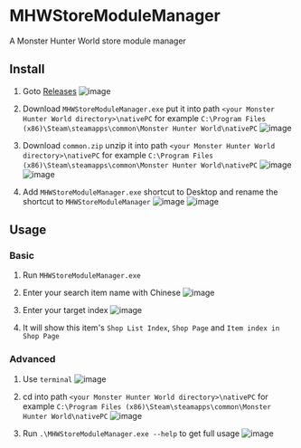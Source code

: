 # MHWStoreModuleManager

A Monster Hunter World store module manager

## Install
1. Goto [Releases](https://github.com/Jimmy01240397/MHWStoreModuleManager/releases)
![image](https://github.com/Jimmy01240397/MHWStoreModuleManager/assets/57281249/8500c9bf-fdfe-4f06-a3f9-5befd560fea8)

2. Download `MHWStoreModuleManager.exe` put it into path `<your Monster Hunter World directory>\nativePC` for example `C:\Program Files (x86)\Steam\steamapps\common\Monster Hunter World\nativePC`
![image](https://github.com/Jimmy01240397/MHWStoreModuleManager/assets/57281249/2362fbf7-b1ea-47bc-9551-eb043ee98f70)

3. Download `common.zip` unzip it into path `<your Monster Hunter World directory>\nativePC` for example `C:\Program Files (x86)\Steam\steamapps\common\Monster Hunter World\nativePC`
![image](https://github.com/Jimmy01240397/MHWStoreModuleManager/assets/57281249/b9f54deb-cf4a-429f-a73a-42f8791db4fd)
![image](https://github.com/Jimmy01240397/MHWStoreModuleManager/assets/57281249/d2ee2e12-bd11-422d-9b7f-8f4defee99c7)

4. Add `MHWStoreModuleManager.exe` shortcut to Desktop and rename the shortcut to `MHWStoreModuleManager`
![image](https://github.com/Jimmy01240397/MHWStoreModuleManager/assets/57281249/b7f5d7dc-19bd-452b-a0d9-1584bcfccd95)
![image](https://github.com/Jimmy01240397/MHWStoreModuleManager/assets/57281249/6a20e0cb-766f-4a53-8b4b-fb3efb500aae)

## Usage
### Basic
1. Run `MHWStoreModuleManager.exe`

2. Enter your search item name with Chinese
![image](https://github.com/Jimmy01240397/MHWStoreModuleManager/assets/57281249/a3d84d09-9438-4918-880a-81b3b45e775b)

3. Enter your target index
![image](https://github.com/Jimmy01240397/MHWStoreModuleManager/assets/57281249/209d0787-e688-4477-afb9-edee94d299a9)

4. It will show this item's `Shop List Index`, `Shop Page` and `Item index in Shop Page`

### Advanced
1. Use `terminal`
![image](https://github.com/Jimmy01240397/MHWStoreModuleManager/assets/57281249/fe68ee0f-41a4-4c17-9163-174c52b7bf70)

2. cd into path `<your Monster Hunter World directory>\nativePC` for example `C:\Program Files (x86)\Steam\steamapps\common\Monster Hunter World\nativePC`
![image](https://github.com/Jimmy01240397/MHWStoreModuleManager/assets/57281249/c54fd914-d83d-4238-b6d1-051393517db0)

3. Run `.\MHWStoreModuleManager.exe --help` to get full usage
![image](https://github.com/Jimmy01240397/MHWStoreModuleManager/assets/57281249/91a95b47-af87-46c4-ae95-f0fe244b9757)

   
